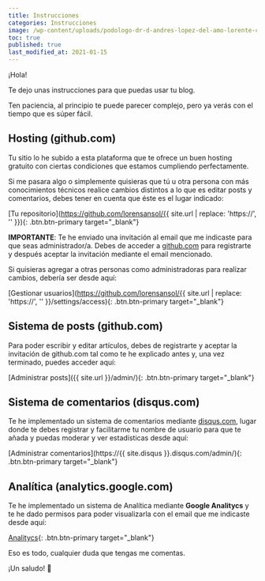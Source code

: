 ```yaml
---
title: Instrucciones
categories: Instrucciones
image: /wp-content/uploads/podologo-dr-d-andres-lopez-del-amo-lorente-compressor-768x512.jpg
toc: true
published: true
last_modified_at: 2021-01-15
---
```


¡Hola!

Te dejo unas instrucciones para que puedas usar tu blog.

Ten paciencia, al principio te puede parecer complejo, pero ya verás con el tiempo que es súper fácil.

<!--more-->

## Hosting (github.com)

Tu sitio lo he subido a esta plataforma que te ofrece un buen hosting gratuito con ciertas condiciones que estamos cumpliendo perfectamente.

Si me pasara algo o simplemente quisieras que tú u otra persona con más conocimientos técnicos realice cambios distintos a lo que es editar posts y comentarios, debes tener en cuenta que éste es el lugar indicado:

[Tu repositorio](https://github.com/lorensansol/{{ site.url | replace: 'https://', '' }}){: .btn.btn-primary target="_blank"}

__IMPORTANTE__: Te he enviado una invitación al email que me indicaste para que seas administrador/a. Debes de acceder a [github.com](https://github.com/) para registrarte y después aceptar la invitación mediante el email mencionado.

Si quisieras agregar a otras personas como administradoras para realizar cambios, debería ser desde aquí:

[Gestionar usuarios](https://github.com/lorensansol/{{ site.url | replace: 'https://', '' }}/settings/access){: .btn.btn-primary target="_blank"}

## Sistema de posts (github.com)

Para poder escribir y editar artículos, debes de registrarte y aceptar la invitación de github.com tal como te he explicado antes y, una vez terminado, puedes acceder aquí:

[Administrar posts]({{ site.url }}/admin/){: .btn.btn-primary target="_blank"}

## Sistema de comentarios (disqus.com)

Te he implementado un sistema de comentarios mediante [disqus.com](https://disqus.com/), lugar donde te debes registrar y facilitarme tu nombre de usuario para que te añada y puedas moderar y ver estadísticas desde aquí:

[Administrar comentarios](https://{{ site.disqus }}.disqus.com/admin/){: .btn.btn-primary target="_blank"}

## Analítica (analytics.google.com)

Te he implementado un sistema de Analítica mediante __Google Analitycs__ y te he dado permisos para poder visualizarla con el email que me indicaste desde aquí:

[Analitycs](https://analytics.google.com/){: .btn.btn-primary target="_blank"}

Eso es todo, cualquier duda que tengas me comentas.

¡Un saludo! 🤗
